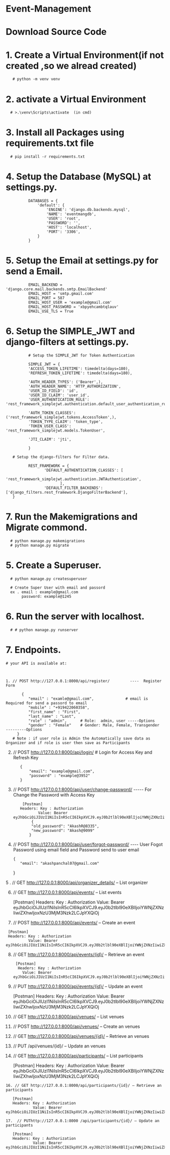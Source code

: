 # Event-Management

# Download Source Code
# 1. Create a Virtual Environment(if not created ,so we alread created)
       # python -m venv venv

# 2. activate a Virtual Environment 
      # >.\venv\Scripts\activate  (in cmd)

# 3. Install all Packages using requirements.txt file
      # pip install -r requirements.txt
      
# 4. Setup the Database (MySQL) at settings.py.

              DATABASES = {
                  'default': {
                      'ENGINE': 'django.db.backends.mysql',
                      'NAME': 'eventmangdb',
                      'USER': 'root',
                      'PASSWORD': '',
                      'HOST': 'localhost',
                      'PORT': '3306',
                  }
              }

# 5. Setup the Email at settings.py for send a Email.

              EMAIL_BACKEND = 'django.core.mail.backends.smtp.EmailBackend'
              EMAIL_HOST = 'smtp.gmail.com'
              EMAIL_PORT = 587
              EMAIL_HOST_USER = 'example@gmail.com'
              EMAIL_HOST_PASSWORD = 'xbpyehcambtqlauv'
              EMAIL_USE_TLS = True


# 6. Setup the SIMPLE_JWT and django-filters at settings.py.

              # Setup the SIMPLE_JWT for Token Authentication
              
              SIMPLE_JWT = {
              'ACCESS_TOKEN_LIFETIME': timedelta(days=180),
              'REFRESH_TOKEN_LIFETIME': timedelta(days=180),

              'AUTH_HEADER_TYPES': ('Bearer',),
              'AUTH_HEADER_NAME': 'HTTP_AUTHORIZATION',
              'USER_ID_FIELD': 'id',
              'USER_ID_CLAIM': 'user_id',
              'USER_AUTHENTICATION_RULE': 'rest_framework_simplejwt.authentication.default_user_authentication_rule',
              
              'AUTH_TOKEN_CLASSES': ('rest_framework_simplejwt.tokens.AccessToken',),
              'TOKEN_TYPE_CLAIM': 'token_type',
              'TOKEN_USER_CLASS': 'rest_framework_simplejwt.models.TokenUser',
              
              'JTI_CLAIM': 'jti',

              }

       # Setup the django-filters for Filter data.

              REST_FRAMEWORK = {
                     'DEFAULT_AUTHENTICATION_CLASSES': [
                            'rest_framework_simplejwt.authentication.JWTAuthentication',
                            ],
                     'DEFAULT_FILTER_BACKENDS': ['django_filters.rest_framework.DjangoFilterBackend'],
       }
       
# 7. Run the Makemigrations and Migrate commond.
      # python manage.py makemigrations
      # python manage.py migrate
      
# 5. Create a Superuser.
      # python manage.py createsuperuser

      # Create Super User with email and passord
      ex . email : example@gmail.com
           password: example@1245

# 6. Run the server with localhost.
      # # python manage.py runserver

# 7. Endpoints.

    # your API is available at:



    1. // POST http://127.0.0.1:8000/api/register/         ----  Register Form

           {
              "email" : "examle@gmail.com",              # email is Required for send a passord to email
              "mobile" : "+919422060358",
              "first_name" : "First",
              "last_name" : "Last",
              "role" : "admin",      # Role:  admin, user -----Options
              "gender" : "Female"    # Gender: Male, Female, Transgender     ---------Options
         }
       # Note : if user role is Admin the Automatically save data as Organizer and if role is user then save as Participants

   2.  // POST   http://127.0.0.1:8000/api/login/      # Login for Access Key and Refresh Key

              {
                  "email": "example@gmail.com",
                  "password" : "example@3952"
              }

              
  3.  // POST http://127.0.0.1:8000/api/user/change-password/     ----- For Change the Password with Access Key

              [Postman]
             Headers: Key : Authorization
                     Value: Bearer eyJhbGciOiJIUzI1NiIsInR5cCI6IkpXVCJ9.eyJ0b2tlbl90eXBlIjoiYWNjZXNzIiwiZXhwIjoxNzU3MjM3Nzk2LCJpYXQiOj
                  {
                  "old_password": "AkashR@8335",
                  "new_password": "Akash@9099"
                 }

   4.  // POST http://127.0.0.1:8000/api/user/forgot-password/       ---- User Fogot Password using email field and Password send to user email

           {
              "email": "akashpanchal07@gmail.com"
          }
          
  5 . // GET http://127.0.0.1:8000/api/organizer_details/ – List organizer
       
  6. // GET http://127.0.0.1:8000/api/events/ – List events
     
        [Postman]
        Headers: Key : Authorization
                 Value: Bearer eyJhbGciOiJIUzI1NiIsInR5cCI6IkpXVCJ9.eyJ0b2tlbl90eXBlIjoiYWNjZXNzIiwiZXhwIjoxNzU3MjM3Nzk2LCJpYXQiOj

     
  7.  // POST http://127.0.0.1:8000/api/events/ – Create an event

     [Postman]
     Headers: Key : Authorization
              Value: Bearer eyJhbGciOiJIUzI1NiIsInR5cCI6IkpXVCJ9.eyJ0b2tlbl90eXBlIjoiYWNjZXNzIiwiZXhwIjoxNzU3MjM3Nzk2LCJpYXQiOj
                     
  8.  // GET http://127.0.0.1:8000/api/events/{id}/ – Retrieve an event

           [Postman]
            Headers: Key : Authorization
              Value: Bearer eyJhbGciOiJIUzI1NiIsInR5cCI6IkpXVCJ9.eyJ0b2tlbl90eXBlIjoiYWNjZXNzIiwiZXhwIjoxNzU3MjM3Nzk2LCJpYXQiOj
              
  9. // PUT http://127.0.0.1:8000/api/events/{id}/ – Update an event

      [Postman]
      Headers: Key : Authorization
              Value: Bearer eyJhbGciOiJIUzI1NiIsInR5cCI6IkpXVCJ9.eyJ0b2tlbl90eXBlIjoiYWNjZXNzIiwiZXhwIjoxNzU3MjM3Nzk2LCJpYXQiOj

  10. // GET http://127.0.0.1:8000/api/venues/ – List venues

      
 11.  // POST http://127.0.0.1:8000/api/venues/ – Create an venues

 12.  // GET http://127.0.0.1:8000/api/venues/{id}/ – Retrieve an venues
     
 14.  // PUT /api/venues/{id}/ – Update an venues     
      
       
 15.  // GET http://127.0.0.1:8000/api/participants/ – List participants

        [Postman]
        Headers: Key : Authorization
                 Value: Bearer eyJhbGciOiJIUzI1NiIsInR5cCI6IkpXVCJ9.eyJ0b2tlbl90eXBlIjoiYWNjZXNzIiwiZXhwIjoxNzU3MjM3Nzk2LCJpYXQiOj
        
    

           
    16. // GET http://127.0.0.1:8000/api/participants/{id}/ – Retrieve an participants

       [Postman]
       Headers: Key : Authorization
                Value: Bearer eyJhbGciOiJIUzI1NiIsInR5cCI6IkpXVCJ9.eyJ0b2tlbl90eXBlIjoiYWNjZXNzIiwiZXhwIjoxNzU3MjM3Nzk2LCJpYXQiOj
                
    17.  // PUThttp://127.0.0.1:8000 /api/participants/{id}/ – Update an participants
       
       [Postman]
       Headers: Key : Authorization
                Value: Bearer eyJhbGciOiJIUzI1NiIsInR5cCI6IkpXVCJ9.eyJ0b2tlbl90eXBlIjoiYWNjZXNzIiwiZXhwIjoxNzU3MjM3Nzk2LCJpYXQiOj
    

    
